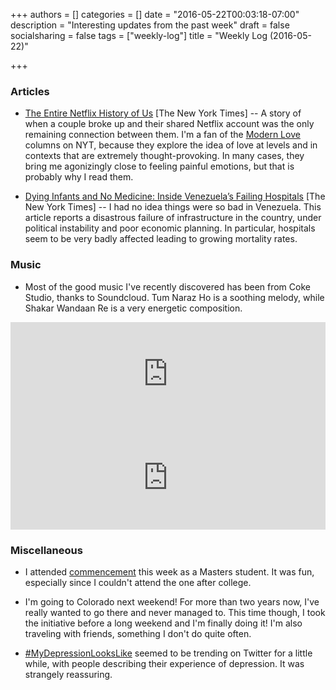 +++
authors = []
categories = []
date = "2016-05-22T00:03:18-07:00"
description = "Interesting updates from the past week"
draft = false
socialsharing = false
tags = ["weekly-log"]
title = "Weekly Log (2016-05-22)"

+++

### Articles

- [The Entire Netflix History of Us](http://www.nytimes.com/2016/05/01/fashion/modern-love-netflix-relationship.html) [The New York Times] -- A story of when a couple broke up and their shared Netflix account was the only remaining connection between them. I'm a fan of the [Modern Love](http://www.nytimes.com/column/modern-love) columns on NYT, because they explore the idea of love at levels and in contexts that are extremely thought-provoking. In many cases, they bring me agonizingly close to feeling painful emotions, but that is probably why I read them.

- [Dying Infants and No Medicine: Inside Venezuela’s Failing Hospitals](http://www.nytimes.com/2016/05/16/world/americas/dying-infants-and-no-medicine-inside-venezuelas-failing-hospitals.html) [The New York Times] -- I had no idea things were so bad in Venezuela. This article reports a disastrous failure of infrastructure in the country, under political instability and poor economic planning. In particular, hospitals seem to be very badly affected leading to growing mortality rates.

### Music
- Most of the good music I've recently discovered has been from Coke Studio, thanks to Soundcloud. Tum Naraz Ho is a soothing melody, while Shakar Wandaan Re is a very energetic composition.

<iframe width="100%" height="166" scrolling="no" frameborder="no" src="https://w.soundcloud.com/player/?url=https%3A//api.soundcloud.com/tracks/168257758&amp;color=ff5500&amp;auto_play=false&amp;hide_related=false&amp;show_comments=true&amp;show_user=true&amp;show_reposts=false"></iframe>

<iframe width="100%" height="166" scrolling="no" frameborder="no" src="https://w.soundcloud.com/player/?url=https%3A//api.soundcloud.com/tracks/171491148&amp;color=ff5500&amp;auto_play=false&amp;hide_related=false&amp;show_comments=true&amp;show_user=true&amp;show_reposts=false"></iframe>

### Miscellaneous
- I attended [commencement](https://twitter.com/nishanttotla/status/732313216768843776) this week as a Masters student. It was fun, especially since I couldn't attend the one after college.

- I'm going to Colorado next weekend! For more than two years now, I've really wanted to go there and never managed to. This time though, I took the initiative before a long weekend and I'm finally doing it! I'm also traveling with friends, something I don't do quite often.

- [#MyDepressionLooksLike](https://twitter.com/hashtag/MyDepressionLooksLike?src=hash) seemed to be trending on Twitter for a little while, with people describing their experience of depression. It was strangely reassuring.
